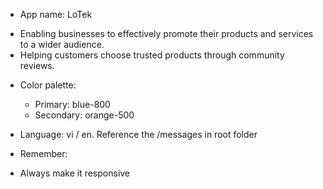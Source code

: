 - App name: LoTek

* Enabling businesses to effectively promote their products and services to a wider audience.
* Helping customers choose trusted products through community reviews.

- Color palette:

  - Primary: blue-800
  - Secondary: orange-500

- Language: vi / en. Reference the /messages in root folder

- Remember:

* Always make it responsive
